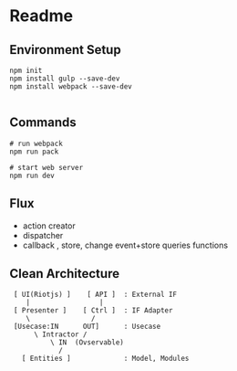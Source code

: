 # Readme


## Environment Setup

```
npm init
npm install gulp --save-dev
npm install webpack --save-dev


```


## Commands


```
# run webpack
npm run pack

# start web server
npm run dev

```

## Flux

* action creator
* dispatcher
* callback , store, change event+store queries functions

## Clean Architecture

```
 [ UI(Riotjs) ]    [ API ]  : External IF
    |                 |
 [ Presenter ]    [ Ctrl ]  : IF Adapter
    \               /
 [Usecase:IN      OUT]      : Usecase
      \ Intractor /
          \ IN  (Ovservable)
            /
   [ Entities ]             : Model, Modules
```
